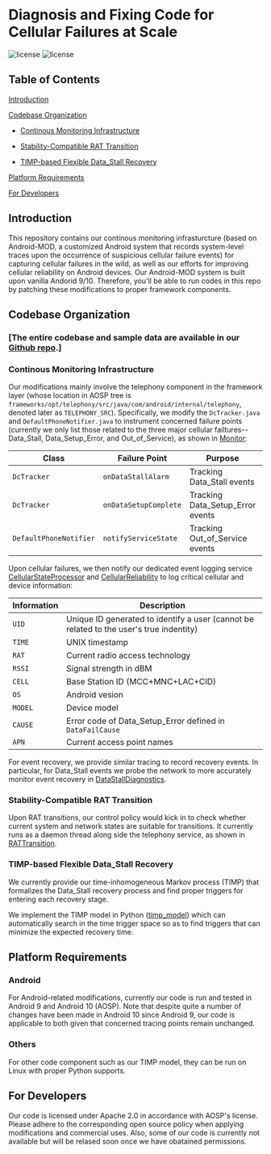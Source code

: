 # Diagnosis and Fixing Code for Cellular Failures at Scale

![license](https://img.shields.io/badge/Platform-Android-green "Android")
![license](https://img.shields.io/badge/Licence-Apache%202.0-blue.svg "Apache")

## Table of Contents
[Introduction](#introduction)

[Codebase Organization](#codebase-organization)
 - [Continous Monitoring Infrastructure](#continous-monitoring-infrastructure)

 - [Stability-Compatible RAT Transition](#stability-compatible-rat-transition)

 - [TIMP-based Flexible Data_Stall Recovery](#timp-based-flexible-data_stall-recovery)

[Platform Requirements](#platform-requirements)

[For Developers](#for-developers)

## Introduction
This repository contains our continous monitoring infrasturcture (based on Android-MOD, a customized Android system that records system-level traces upon the occurrence of suspicious cellular failure events) for capturing cellular failures in the wild, as well as our efforts for improving cellular reliability on Android devices. Our Android-MOD system is built upon vanilla Andorid 9/10. Therefore, you'll be able to run codes in this repo by patching these modifications to proper framework components.

## Codebase Organization

### [The entire codebase and sample data are available in our [Github repo](https://github.com/CellularReliability/CellularReliability.github.io).]

### Continous Monitoring Infrastructure
Our modifications mainly involve the telephony component in the framework layer (whose location in AOSP tree is `frameworks/opt/telephony/src/java/com/android/internal/telephony`, denoted later as `TELEPHONY_SRC`).
Specifically, we modify the `DcTracker.java` and `DefaultPhoneNotifier.java` to instrument concerned failure points (currently we only list those related to the three major cellular failtures--Data_Stall, Data_Setup_Error, and Out_of_Service), as shown in [Monitor](https://github.com/CellularReliability/CellularReliability.github.io/tree/main/monitor):

| Class | Failure Point | Purpose| Location in AOSP |
| ---- | ---- | ---- | ---- |
|   `DcTracker`   |   `onDataStallAlarm`   |   Tracking  Data_Stall events  | `TELEPHONY_SRC/dataconnection/DcTracker.java` |
|   `DcTracker`   |   `onDataSetupComplete`   |   Tracking  Data_Setup_Error events  | `TELEPHONY_SRC/dataconnection/DcTracker.java` |
|   `DefaultPhoneNotifier`   |   `notifyServiceState`   |   Tracking  Out_of_Service events  | `TELEPHONY_SRC/DefaultPhoneNotifier.java` |

Upon cellular failures, we then notify our dedicated event logging service [CellularStateProcessor](https://github.com/CellularReliability/CellularReliability.github.io/blob/main/monitor/CellularStateProcessor.java) and [CellularReliability](https://github.com/CellularReliability/CellularReliability.github.io/blob/main/monitor/CellularReliability.java) to log critical cellular and device information:

| Information | Description |
| ---- | ---- |
| `UID` | Unique ID generated to identify a user (cannot be related to the user's true indentity) |
| `TIME` | UNIX timestamp |
| `RAT` | Current radio access technology |
| `RSSI` | Signal strength in dBM |
| `CELL`| Base Station ID (MCC+MNC+LAC+CID) |
| `OS` | Android vesion |
| `MODEL` | Device model |
| `CAUSE` | Error code of Data_Setup_Error defined in `DataFailCause` |
| `APN`   | Current access point names |

For event recovery, we provide similar tracing to record recovery events. In particular, for Data_Stall events we probe the network to more accurately monitor event recovery in [DataStallDiagnostics](https://github.com/CellularReliability/CellularReliability.github.io/blob/main/monitor/DataStallDiagnostics.java).

### Stability-Compatible RAT Transition
Upon RAT transitions, our control policy would kick in to check whether current system and network states are suitable for transitions. It currently runs as a daemon thread along side the telephony service, as shown in [RATTransition](https://github.com/CellularReliability/CellularReliability.github.io/blob/main/rat_trans/RATTransition.java).

### TIMP-based Flexible Data_Stall Recovery
We currently provide our time-inhomogeneous Markov process (TIMP) that formalizes the Data_Stall recovery process and find proper triggers for entering each recovery stage. 

We implement the TIMP model in Python ([timp_model](https://github.com/CellularReliability/CellularReliability.github.io/blob/main/timp/timp_model.py)) which can automatically search in the time trigger space so as to find triggers that can minimize the expected recovery time.

## Platform Requirements
### Android
For Android-related modifications, currently our code is run and tested in Android 9 and Android 10 (AOSP).
Note that despite quite a number of changes have been made in Android 10 since Android 9, our code is applicable to both given that concerned tracing points remain unchanged.

### Others
For other code component such as our TIMP model, they can be run on Linux with proper Python supports.

## For Developers
Our code is licensed under Apache 2.0 in accordance with AOSP's license. Please adhere to the corresponding open source policy when applying modifications and commercial uses.
Also, some of our code is currently not available but will be relased soon once we have obatained permissions.
